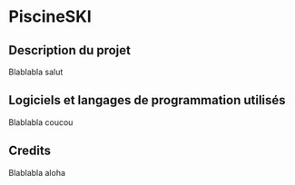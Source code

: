 # PiscineSKI

## Description du projet
Blablabla
salut 

## Logiciels et langages de programmation utilisés
Blablabla
coucou

## Credits
Blablabla
aloha
